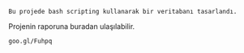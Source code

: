 
	Bu projede bash scripting kullanarak bir veritabanı tasarlandı.
Projenin raporuna buradan ulaşılabilir.

	goo.gl/Fuhpq
